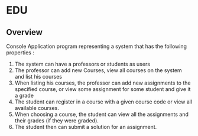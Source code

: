 # EDU
## Overview
Console Application program representing a system that has the following properties : 
1. The system can have a professors or students as users
2. The professor can add new Courses, view all courses on the system and list his courses
3. When listing his courses, the professor can add new assignments to the specified course, or view some assignment for some student and give it a grade
4. The student can register in a course with a given course code or view all available courses.  
5. When choosing a course, the student can view all the assignments and their grades (if they were graded).
6. The student then can submit a solution for an assignment. 
